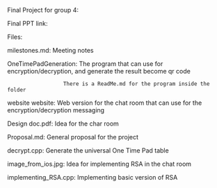 Final Project for group 4:

Final PPT link:



Files:

milestones.md: Meeting notes

OneTimePadGeneration: The program that can use for encryption/decryption, and generate the result become qr code

                      There is a ReadMe.md for the program inside the folder

website	website: Web version for the chat room that can use for the encryption/decryption messaging

Design doc.pdf: Idea for the char room

Proposal.md: General proposal for the project

decrypt.cpp: Generate the universal One Time Pad table

image_from_ios.jpg: Idea for implementing RSA in the chat room

implementing_RSA.cpp: Implementing basic version of RSA

